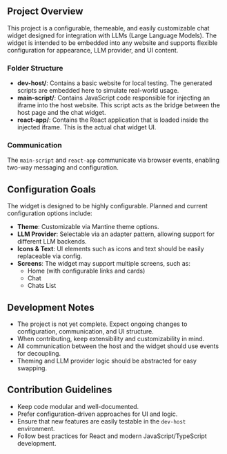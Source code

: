 ## Project Overview

This project is a configurable, themeable, and easily customizable chat widget designed for integration with LLMs (Large Language Models). The widget is intended to be embedded into any website and supports flexible configuration for appearance, LLM provider, and UI content.

### Folder Structure

- **dev-host/**: Contains a basic website for local testing. The generated scripts are embedded here to simulate real-world usage.
- **main-script/**: Contains JavaScript code responsible for injecting an iframe into the host website. This script acts as the bridge between the host page and the chat widget.
- **react-app/**: Contains the React application that is loaded inside the injected iframe. This is the actual chat widget UI.

### Communication

The `main-script` and `react-app` communicate via browser events, enabling two-way messaging and configuration.

## Configuration Goals

The widget is designed to be highly configurable. Planned and current configuration options include:

- **Theme**: Customizable via Mantine theme options.
- **LLM Provider**: Selectable via an adapter pattern, allowing support for different LLM backends.
- **Icons & Text**: UI elements such as icons and text should be easily replaceable via config.
- **Screens**: The widget may support multiple screens, such as:
  - Home (with configurable links and cards)
  - Chat
  - Chats List

## Development Notes

- The project is not yet complete. Expect ongoing changes to configuration, communication, and UI structure.
- When contributing, keep extensibility and customizability in mind.
- All communication between the host and the widget should use events for decoupling.
- Theming and LLM provider logic should be abstracted for easy swapping.

## Contribution Guidelines

- Keep code modular and well-documented.
- Prefer configuration-driven approaches for UI and logic.
- Ensure that new features are easily testable in the `dev-host` environment.
- Follow best practices for React and modern JavaScript/TypeScript development.
